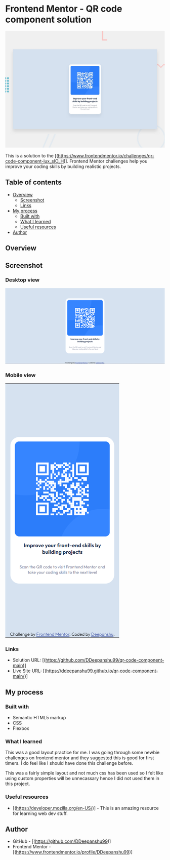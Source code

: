 # Frontend Mentor - QR code component solution
![Design preview for the QR code component coding challenge](./design/desktop-preview.jpg)

This is a solution to the [(https://www.frontendmentor.io/challenges/qr-code-component-iux_sIO_H)]. Frontend Mentor challenges help you improve your coding skills by building realistic projects. 

## Table of contents

- [Overview](#overview)
  - [Screenshot](#screenshot)
  - [Links](#links)
- [My process](#my-process)
  - [Built with](#built-with)
  - [What I learned](#what-i-learned)
  - [Useful resources](#useful-resources)
- [Author](#author)

## Overview

## Screenshot
### Desktop view
![](/Screenshot-desktop.png)
### Mobile view
![](/Screenshot-mobile.png)

### Links

- Solution URL: [(https://github.com/DDeepanshu99/qr-code-component-main)]
- Live Site URL: [(https://ddeepanshu99.github.io/qr-code-component-main/)]

## My process

### Built with

- Semantic HTML5 markup
- CSS
- Flexbox

### What I learned

This was a good layout practice for me. I was going through some newbie challenges on frontend mentor and they suggested this is good for first timers. I do feel like I should have done this challenge before.

This was a fairly simple layout and not much css has been used so I felt like using custom properties will be unnecassary hence I did not used them in this project.


### Useful resources

- [(https://developer.mozilla.org/en-US/)] - This is an amazing resource for learning web dev stuff.

## Author

- GitHub - [(https://github.com/DDeepanshu99)]
- Frontend Mentor - [(https://www.frontendmentor.io/profile/DDeepanshu99)]

